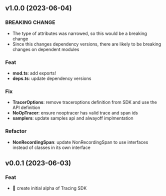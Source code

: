 ## v1.0.0 (2023-06-04)

### BREAKING CHANGE

- The type of attributes was narrowed, so this would be a breaking change
- Since this changes dependency versions, there are likely to be breaking changes on dependent modules

### Feat

- **mod.ts**: add exports!
- **deps.ts**: update dependency versions

### Fix

- **TracerOptions**: remove traceroptions definition from SDK and use the API definition
- **NoOpTracer**: ensure nooptracer has valid trace and span ids
- **samplers**: update samples api and alwayoff implmentation

### Refactor

- **NonRecordingSpan**: update NonRecordingSpan to use interfaces instead of classes in its own interface

## v0.0.1 (2023-06-03)

### Feat

- 🎸 create initial alpha of Tracing SDK

